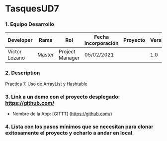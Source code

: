 # TasquesUD7

### 1. Equipo Desarrollo
|Developer	| Rama | Rol | Fecha Incorporación | Proyecto	| Versión|
| ------------ | ------------ | ------------ | ------------ | ------------ | ------------ |
|Víctor Lozano |	Master	| Project Manager	| 05/02/2021 | | 1.0|
### 2. Description
Practica 7. Uso de ArrayList y Hashtable
### 3. Link a un demo con el proyecto desplegado: https://github.com/
* Nombre de la App: [GITTT] (https://github.com/)
### 4. Lista con los pasos mínimos que se necesitan para clonar exitosamente el proyecto y echarlo a andar en local.
